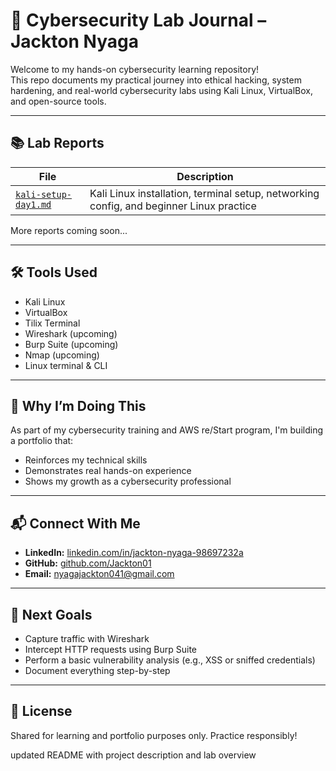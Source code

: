 # 🔐 Cybersecurity Lab Journal – Jackton Nyaga

Welcome to my hands-on cybersecurity learning repository!  
This repo documents my practical journey into ethical hacking, system hardening, and real-world cybersecurity labs using Kali Linux, VirtualBox, and open-source tools.

---

## 📚 Lab Reports

| File | Description |
|------|-------------|
| [`kali-setup-day1.md`](kali-setup-day1.md) | Kali Linux installation, terminal setup, networking config, and beginner Linux practice |

More reports coming soon...

---

## 🛠️ Tools Used

- Kali Linux
- VirtualBox
- Tilix Terminal
- Wireshark (upcoming)
- Burp Suite (upcoming)
- Nmap (upcoming)
- Linux terminal & CLI

---

## 🚀 Why I’m Doing This

As part of my cybersecurity training and AWS re/Start program, I'm building a portfolio that:
- Reinforces my technical skills
- Demonstrates real hands-on experience
- Shows my growth as a cybersecurity professional

---

## 📬 Connect With Me

- **LinkedIn:** [linkedin.com/in/jackton-nyaga-98697232a](https://www.linkedin.com/in/jackton-nyaga-98697232a)  
- **GitHub:** [github.com/Jackton01](https://github.com/Jackton01)  
- **Email:** nyagajackton041@gmail.com



---

## 🧠 Next Goals

- Capture traffic with Wireshark  
- Intercept HTTP requests using Burp Suite  
- Perform a basic vulnerability analysis (e.g., XSS or sniffed credentials)  
- Document everything step-by-step

---

## 📝 License

Shared for learning and portfolio purposes only. Practice responsibly!



updated README with project description and lab overview

